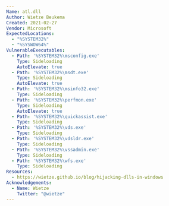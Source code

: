 ```yaml
---
Name: atl.dll
Author: Wietze Beukema
Created: 2021-02-27
Vendor: Microsoft
ExpectedLocations:
  - "%SYSTEM32%"
  - "%SYSWOW64%"
VulnerableExecutables:
  - Path: '%SYSTEM32%\msconfig.exe'
    Type: Sideloading
    AutoElevate: true
  - Path: '%SYSTEM32%\msdt.exe'
    Type: Sideloading
    AutoElevate: true
  - Path: '%SYSTEM32%\msinfo32.exe'
    Type: Sideloading
  - Path: '%SYSTEM32%\perfmon.exe'
    Type: Sideloading
    AutoElevate: true
  - Path: '%SYSTEM32%\quickassist.exe'
    Type: Sideloading
  - Path: '%SYSTEM32%\vds.exe'
    Type: Sideloading
  - Path: '%SYSTEM32%\vdsldr.exe'
    Type: Sideloading
  - Path: '%SYSTEM32%\vssadmin.exe'
    Type: Sideloading
  - Path: '%SYSTEM32%\wfs.exe'
    Type: Sideloading
Resources:
  - https://wietze.github.io/blog/hijacking-dlls-in-windows
Acknowledgements:
  - Name: Wietze
    Twitter: "@wietze"
---
```


